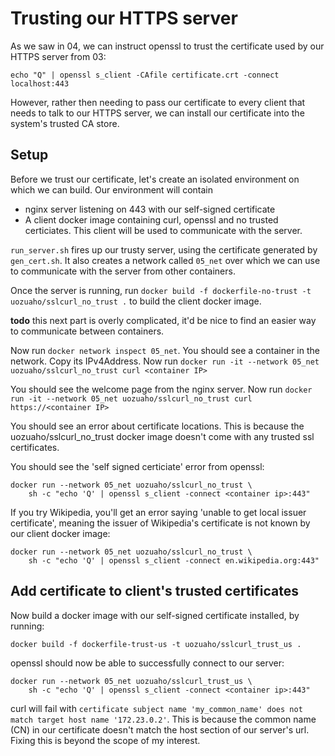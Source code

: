 # Trusting our HTTPS server

As we saw in 04, we can instruct openssl to trust the certificate
used by our HTTPS server from 03:

    echo "Q" | openssl s_client -CAfile certificate.crt -connect localhost:443

However, rather then needing to pass our certificate to every client
that needs to talk to our HTTPS server, we can install our certificate
into the system's trusted CA store.

## Setup

Before we trust our certificate, let's create an isolated environment on which
we can build. Our environment will contain

- nginx server listening on 443 with our self-signed certificate
- A client docker image containing curl, openssl and no trusted certiciates.
  This client will be used to communicate with the server.

`run_server.sh` fires up our trusty server, using the certificate generated
by `gen_cert.sh`. It also creates a network called `05_net` over which we
can use to communicate with the server from other containers.

Once the server is running, run
`docker build -f dockerfile-no-trust -t uozuaho/sslcurl_no_trust .` to build the
client docker image.

**todo** this next part is overly complicated, it'd be nice to find an
easier way to communicate between containers.

Now run `docker network inspect 05_net`. You should see a container in the
network. Copy its IPv4Address. Now run
`docker run -it --network 05_net uozuaho/sslcurl_no_trust curl <container IP>`

You should see the welcome page from the nginx server. Now run
`docker run -it --network 05_net uozuaho/sslcurl_no_trust curl https://<container IP>`

You should see an error about certificate locations. This is because the
uozuaho/sslcurl_no_trust docker image doesn't come with any trusted ssl certificates.

You should see the 'self signed certiciate' error from openssl:

```
docker run --network 05_net uozuaho/sslcurl_no_trust \
    sh -c "echo 'Q' | openssl s_client -connect <container ip>:443"
```

If you try Wikipedia, you'll get an error saying 'unable to get local
issuer certificate', meaning the issuer of Wikipedia's certificate is
not known by our client docker image:

```
docker run --network 05_net uozuaho/sslcurl_no_trust \
    sh -c "echo 'Q' | openssl s_client -connect en.wikipedia.org:443"
```

## Add certificate to client's trusted certificates

Now build a docker image with our self-signed certificate installed, by running:

`docker build -f dockerfile-trust-us -t uozuaho/sslcurl_trust_us .`

openssl should now be able to successfully connect to our server:

```
docker run --network 05_net uozuaho/sslcurl_trust_us \
    sh -c "echo 'Q' | openssl s_client -connect <container ip>:443"
```

curl will fail with `certificate subject name 'my_common_name' does not match target host name '172.23.0.2'`.
This is because the common name (CN) in our certificate doesn't match
the host section of our server's url. Fixing this is beyond the scope
of my interest.
